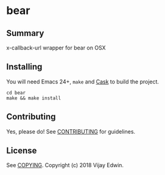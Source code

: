 # bear

## Summary

x-callback-url wrapper for bear on OSX

## Installing

You will need Emacs 24+, `make` and [Cask](https://github.com/cask/cask) to
build the project.

    cd bear
    make && make install


## Contributing

Yes, please do! See [CONTRIBUTING][] for guidelines.

## License

See [COPYING][]. Copyright (c) 2018 Vijay Edwin.


[CONTRIBUTING]: ./CONTRIBUTING.md
[COPYING]: ./COPYING
